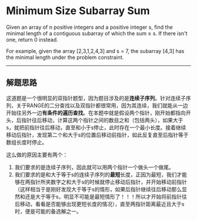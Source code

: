 # Minimum Size Subarray Sum

Given an array of n positive integers and a positive integer s, find the minimal length of a contiguous subarray of which the sum ≥ s. If there isn't one, return 0 instead.

For example, given the array [2,3,1,2,4,3] and s = 7,
the subarray [4,3] has the minimal length under the problem constraint. 

---

## 解题思路 ##

这道题是一个很明显的双指针题型，因为题目涉及的是**连续子序列**。针对连续子序列，关于RANGE的二分查找以及双指针都很常用，因为其连续，我们就能从一边开始往另外一边**有条件的遍历查找**。在本题中就是假设两个指针，刚开始都指向开头，后指针往后移动，计算这两个指针之间的数目之和（包括两头），如果大于s，就把前指针往后移动，直至和小于s停止，此时存在一个最小长度。接着继续移动后指针，发现第二个和大于s的位置后移动前指针，如此反复直至后指针等于数组长度时停止。

这么做的原因主要有两个：
1. 我们要求的是连续子序列，因此就可以用两个指针一个做头一个做尾。
2. 我们要求的是和大于等于s的连续子序列的**最短**长度，正因为最短，我们才能够在两指针所夹数字之和大于s的时候就停止移动后指针，并开始移动前指针（这样相当于是刚好发现大于等于s的情形，如果后指针继续往后移动那么显然和还是大于等于s，明显不可能是最短情形了！！！所以才开始将前指针往后移动，看看是否能够出现更短长度的情况），直至两指针距离最近且大于s时，便是可能的备选解之一。
